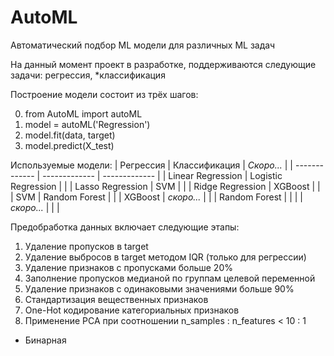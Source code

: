 # AutoML
Автоматический подбор ML модели для различных ML задач

На данный момент проект в разработке, поддерживаются следующие задачи: регрессия, *классификация

Построение модели состоит из трёх шагов:

0) from AutoML import autoML
1) model = autoML('Regression')
2) model.fit(data, target)
3) model.predict(X_test)


Используемые модели:
| Регрессия         | Классификация       | _Скоро..._          |
| -------------     | -------------       | -------------       |
| Linear Regression | Logistic Regression |                     |
| Lasso Regression  | SVM                 |                     |
| Ridge Regression  | XGBoost             |                     |
| SVM               | Random Forest       |                     |
| XGBoost           | _скоро..._          |                     |
| Random Forest     |                     |                     |
| _скоро..._        |                     |                     |

Предобработка данных включает следующие этапы:
1) Удаление пропусков в target
2) Удаление выбросов в target методом IQR (только для регрессии)
3) Удаление признаков с пропусками больше 20%
4) Заполнение пропусков медианой по группам целевой переменной
5) Удаление признаков с одинаковыми значениями больше 90%
6) Стандартизация вещественных признаков
7) One-Hot кодирование категориальных признаков
8) Применение PCA при соотношении n_samples : n_features < 10 : 1

* Бинарная
